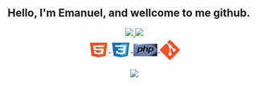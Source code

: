 ## Hello, I'm Emanuel, and wellcome to me github.
<div align="center">
<div align="center">
  <a href="https://github.com/meiazero">
  <img height="180em" src="https://github-readme-stats.vercel.app/api?username=meiazero&show_icons=true&theme=dark&include_all_commits=false&count_private=false"/>
  <img height="180em" src="https://github-readme-stats.vercel.app/api/top-langs/?username=meiazero&layout=compact&langs_count=7&theme=dark"/>
</div>
  <img align="center" alt="HTML" height="30" width="40" src="https://raw.githubusercontent.com/devicons/devicon/master/icons/html5/html5-original.svg">
  <img align="center" alt="CSS" height="30" width="40" src="https://raw.githubusercontent.com/devicons/devicon/master/icons/css3/css3-original.svg">
   <img align="center" alt="php" height="50" src="https://raw.githubusercontent.com/devicons/devicon/master/icons/php/php-original.svg">
  <img align="center" alt="git" height="40" src="https://raw.githubusercontent.com/devicons/devicon/master/icons/git/git-original.svg">
  
  <a href = "mailto:avilaemanueel@gmail.com"><img src="https://img.shields.io/badge/-Gmail-%23333?style=for-the-badge&logo=gmail&logoColor=white" target="_blank"></a>
  </div>
